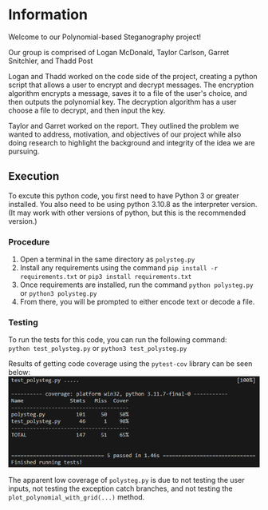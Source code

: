 # Information
Welcome to our Polynomial-based Steganography project!

Our group is comprised of Logan McDonald, Taylor Carlson, Garret Snitchler, and Thadd Post

Logan and Thadd worked on the code side of the project, creating a python script that allows a user to encrypt and 
decrypt messages. The encryption algorithm encrypts a message, saves it to a file of the user's choice, and then 
outputs the polynomial key. The decryption algorithm has a user choose a file to decrypt, and then input the key.

Taylor and Garret worked on the report. They outlined the problem we wanted to address, motivation, and objectives 
of our project while also doing research to highlight the background and integrity of the idea we are pursuing.

## Execution
To excute this python code, you first need to have Python 3 or greater installed. You also need to be using python
3.10.8 as the interpreter version. (It may work with other versions of python, but this is the recommended version.)

### Procedure
1. Open a terminal in the same directory as `polysteg.py`
2. Install any requirements using the command `pip install -r requirements.txt` or `pip3 install requirements.txt`
3. Once requirements are installed, run the command `python polysteg.py` or `python3 polysteg.py`
4. From there, you will be prompted to either encode text or decode a file.

### Testing
To run the tests for this code, you can run the following command:<br>
`python test_polysteg.py` or `python3 test_polysteg.py`

Results of getting code coverage using the `pytest-cov` library can be seen below:![alt text](artifacts/coverage.png)

The apparent low coverage of `polysteg.py` is due to not testing the user inputs, not testing the exception catch branches, and not testing the `plot_polynomial_with_grid(...)` method.